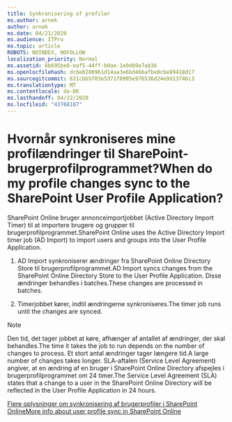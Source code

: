 ```yaml
---
title: Synkronisering af profiler
ms.author: arnek
author: arnek
ms.date: 04/21/2020
ms.audience: ITPro
ms.topic: article
ROBOTS: NOINDEX, NOFOLLOW
localization_priority: Normal
ms.assetid: 6b695be8-eaf5-44ff-b0ae-1e0d89e7ab36
ms.openlocfilehash: dc6e0280961d14aa3e6bd466afbe0cbe89418d17
ms.sourcegitcommit: 631cbb5f03e5371f0995e976536d24e9d13746c3
ms.translationtype: MT
ms.contentlocale: da-DK
ms.lasthandoff: 04/22/2020
ms.locfileid: "43768107"
---
```

# <a name="when-do-my-profile-changes-sync-to-the-sharepoint-user-profile-application"></a><span data-ttu-id="991b8-102">Hvornår synkroniseres mine profilændringer til SharePoint-brugerprofilprogrammet?</span><span class="sxs-lookup"><span data-stu-id="991b8-102">When do my profile changes sync to the SharePoint User Profile Application?</span></span>

<span data-ttu-id="991b8-103">SharePoint Online bruger annonceimportjobbet (Active Directory Import Timer) til at importere brugere og grupper til brugerprofilprogrammet.</span><span class="sxs-lookup"><span data-stu-id="991b8-103">SharePoint Online uses the Active Directory Import timer job (AD Import) to import users and groups into the User Profile Application.</span></span> 
  
1. <span data-ttu-id="991b8-104">AD Import synkroniserer ændringer fra SharePoint Online Directory Store til brugerprofilprogrammet.</span><span class="sxs-lookup"><span data-stu-id="991b8-104">AD Import syncs changes from the SharePoint Online Directory Store to the User Profile Application.</span></span> <span data-ttu-id="991b8-105">Disse ændringer behandles i batches.</span><span class="sxs-lookup"><span data-stu-id="991b8-105">These changes are processed in batches.</span></span>
    
2. <span data-ttu-id="991b8-106">Timerjobbet kører, indtil ændringerne synkroniseres.</span><span class="sxs-lookup"><span data-stu-id="991b8-106">The timer job runs until the changes are synced.</span></span>
    
> [!NOTE]
> <span data-ttu-id="991b8-107">Den tid, det tager jobbet at køre, afhænger af antallet af ændringer, der skal behandles.</span><span class="sxs-lookup"><span data-stu-id="991b8-107">The time it takes the job to run depends on the number of changes to process.</span></span> <span data-ttu-id="991b8-108">Et stort antal ændringer tager længere tid.</span><span class="sxs-lookup"><span data-stu-id="991b8-108">A large number of changes takes longer.</span></span> <span data-ttu-id="991b8-109">SLA-aftalen (Service Level Agreement) angiver, at en ændring af en bruger i SharePoint Online Directory afspejles i brugerprofilprogrammet om 24 timer.</span><span class="sxs-lookup"><span data-stu-id="991b8-109">The Service Level Agreement (SLA) states that a change to a user in the SharePoint Online Directory will be reflected in the User Profile Application in 24 hours.</span></span> 
  
[<span data-ttu-id="991b8-110">Flere oplysninger om synkronisering af brugerprofiler i SharePoint Online</span><span class="sxs-lookup"><span data-stu-id="991b8-110">More info about user profile sync in SharePoint Online</span></span>](https://go.microsoft.com/fwlink/?linkid=875671)
  

